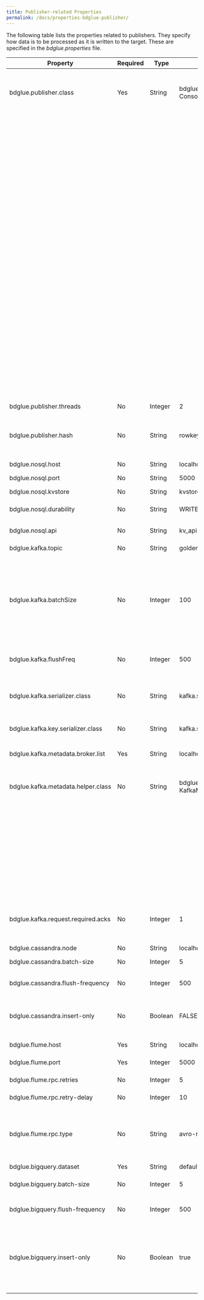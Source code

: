 ```yaml
---
title: Publisher-related Properties
permalink: /docs/properties-bdglue-publisher/
---
```

The following table lists the properties related to publishers. They specify how data is to be processed as it is written to the target. These are specified in the _bdglue.properties_ file. 

| Property | Required | Type | Default | Notes |
| -------- | -------- | ---- | ------- | ----- |
bdglue.publisher.class|Yes|String|bdglue2.publisher.console. ConsolePublisher|"This is the fully qualified class name (FQCN) of the class that will be called to Publish the data. These Encoders, and any that are custom built, implement the interface bdglue2.publisher.BDGluePublisher. Built-in options are:"
|||||* bdglue2.publisher.console.ConsolePublisher (writes the encoded data to the console. Useful for smoke testing upstream configurations before worrying about actually delivering data to a target. Json encoding is perhaps most useful for this.
|||||* bdglue2.publisher.flume.FlumePublisher (delivers encoded data to Flume).
|||||* bdglue2.publisher.hbase.HBasePublisher (delivers data to HBase. The NullEncoder should be used for this publisher).
|||||* bdglue2.publisher.nosql.NoSQLPublisher (delivers to OracleNoSQL. Use the AvroEncoder for the KV API, and NullEncoder for the Table API).
|||||* bdglue2.publisher.kafka.KafkaPublisher (delivers to Kafka. The AvroEncoder and JsonEncoder are perhaps most useful for this publisher). Note: this publisher uses an older Kafka API and is included for reasons of compatibility.
|||||* bdglue2.publisher.kafka.KafkaRegistryPublisher (delivers to Kafka using the newer Kafka API. This publisher is also compatible with the Confluent “schema registry”, although interfacing with the registry is not strictly required to use this publisher.)
|||||* bdglue2.publisher.cassandra.CassandraPublisher (delivers data to Cassandra. The NullEncoder should be used for this publisher).
|||||* bdglue2.publisher.bigquery.BigQueryPublisher (delivers data to Google's BigQuery. The NullEncoder should be used for this publisher).
bdglue.publisher.threads|No|Integer|2|The number of publishers to run in parallel.
bdglue.publisher.hash|No|String|rowkey|Select the publisher thread to pass an encoded event to based on a hash of either the table name (“table”) or row key (“rowkey”). This is to ensure that changes made to the same row are always handled by the same publisher to avoid any sort of race condition.
bdglue.nosql.host|No|String|localhost|The hostname that we will connect to for NoSQL
bdglue.nosql.port|No|String|5000|The port number where the NoSQL KVStore is listening.
bdglue.nosql.kvstore|No|String|kvstore|The name of the NoSQL KVStore to connect to.
bdglue.nosql.durability|No|String|WRITE_NO_SYNC|The NoSQL durability model for these transactions.  Options are: SYNC, WRITE_NO_SYNC, NO_SYNC.
bdglue.nosql.api|No|String|kv_api|Specify whether to use the “kv_api” or “table_api” when writing to Oracle NoSQL.
bdglue.kafka.topic|No|String|goldengate|The name of the Kafka topic that GoldenGate will publish to.
bdglue.kafka.batchSize|No|Integer|100|"The number of Kafka events to queue before publishing. The default value should be reasonable for most scenarios, but should be decreased to a smaller value for low volume situations, and perhaps made larger in extremely high volume situations. This property only applies to the KafkaPublisher as batching is handled by that publisher directly. Use bdglue.kafka.producer.batch.size for the KafkaRegistryPublisher as batching is handled by the actual Kafka producer logic in that case."
bdglue.kafka.flushFreq|No|Integer|500|The number of milliseconds to allow events to queue before forcing them to be written to Kafka in the event that ‘batchSize’ has not been reached.
bdglue.kafka.serializer.class|No|String|kafka.serializer.DefaultEncoder|The serializer to use when writing the event to Kafka. The DefaultEncoder passes the encoded data received verbatim to Kafka in a byte-for-byte fashion. It is not likely that there will be need to override the default value.
bdglue.kafka.key.serializer.class|No|String|kafka.serializer.StringEncoder|The serializer to use when encoding the Topic “key”. It is not likely that the default value will need to be overridden.
bdglue.kafka.metadata.broker.list|Yes|String|localhost:9092|"A comma-separated list of host:port pairs of Kafka brokers that may be published to. Note that this is for the Kafka broker, not for Zookeeper."
bdglue.kafka.metadata.helper.class|No|String|bdglue2.publisher.kafka. KafkaMessageDefaultMeta|A simple class that implements the KafkaMessageHelper interface. Its purpose is to allow customization of message “topic” and message “key” behavior. Current built-in options are:
|||||* bdglue2.publisher.kafka. KafkaMessageDefaultMeta – writes all messages to a single topic specified in the properties file, and the key is the table name.
|||||* bdglue2.publisher.kafka.KafkaMessageTableKey – publishes each table to a separate topic, where the topic name is the table name, and the message key is a concatenated version of the key columns from the table in this format: /key1/key2/…
bdglue.kafka.request.required.acks|No|Integer|1|0 – write and assume delivery. Don’t wait for response (potentially unsafe); 1 – write and wait for the event to be accepted by at least one broker before continuing; -1 – write and wait for the event to be accepted by all brokers before continuing.
bdglue.cassandra.node|No|String|localhost|The Cassandra node to connect to.
bdglue.cassandra.batch-size|No|Integer|5|The number of operations to group together with each call to Cassandra.
bdglue.cassandra.flush-frequency|No|Integer|500|Force writing of any queued operations that haven’t been flushed due to batch-size after this many milliseconds
bdglue.cassandra.insert-only|No|Boolean|FALSE|Convert update and delete operations to an insert. Note that the default key generated by SchemaDef may need to be changed to include operation type and timestamp if this is set to ‘true’.
bdglue.flume.host|Yes|String|localhost|The name of the target host that we will connect to.
bdglue.flume.port|Yes|Integer|5000|The port number on the host where the target is listening.
bdglue.flume.rpc.retries|No|Integer|5|The number of times to retry a connection after encountering an issue before aborting.
bdglue.flume.rpc.retry-delay|No|Integer|10|The number of seconds to delay after each attempt to connect before trying again.
bdglue.flume.rpc.type|No|String|avro-rpc|Currently only pertinent for Flume. Defines the type of event RPC protocol being used for communication. Options are avro-rpc and thrift-rpc. Avro is most common. Do not confuse avro RPC communication with avro encoding of data. Same name, different things entirely. One does not require the other.
bdglue.bigquery.dataset|Yes|String|default_dataset|The BigQuery dataset name to connect to.
bdglue.bigquery.batch-size|No|Integer|5|The size of the batch to commit. The default value is for testing. BigQuery wants a much larger number for production loads. Try 500 to start.
bdglue.bigquery.flush-frequency|No|Integer|500|The number of milliseconds to wait before forcing a write even if the specified batch size has not been reached.
bdglue.bigquery.insert-only|No|Boolean|true|True if we want to convert deletes and updates into inserts. Assumes that inclusion of operation type and timestamp has been specified in the properties. Note that the data streaming API used by BDGlue doesn't currently support updates or deletes, so at present this value should always be set to 'true'. Reconciliation of these opertaions should be done periodically downstream via an ETL job.








